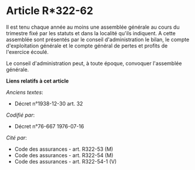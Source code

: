# Article R*322-62

Il est tenu chaque année au moins une assemblée générale au cours du trimestre fixé par les statuts et dans la localité
qu'ils indiquent. A cette assemblée sont présentés par le conseil d'administration le bilan, le compte d'exploitation
générale et le compte général de pertes et profits de l'exercice écoulé.

Le conseil d'administration peut, à toute époque, convoquer l'assemblée générale.

**Liens relatifs à cet article**

_Anciens textes_:

  - Décret n°1938-12-30 art. 32

_Codifié par_:

  - Décret n°76-667 1976-07-16

_Cité par_:

  - Code des assurances - art. R322-53 (M)
  - Code des assurances - art. R322-54 (M)
  - Code des assurances - art. R322-54-1 (V)
